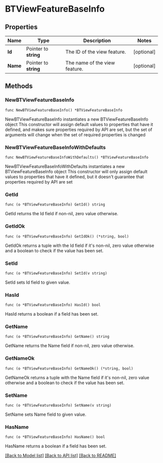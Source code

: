 # BTViewFeatureBaseInfo

## Properties

Name | Type | Description | Notes
------------ | ------------- | ------------- | -------------
**Id** | Pointer to **string** | The ID of the view feature. | [optional] 
**Name** | Pointer to **string** | The name of the view feature. | [optional] 

## Methods

### NewBTViewFeatureBaseInfo

`func NewBTViewFeatureBaseInfo() *BTViewFeatureBaseInfo`

NewBTViewFeatureBaseInfo instantiates a new BTViewFeatureBaseInfo object
This constructor will assign default values to properties that have it defined,
and makes sure properties required by API are set, but the set of arguments
will change when the set of required properties is changed

### NewBTViewFeatureBaseInfoWithDefaults

`func NewBTViewFeatureBaseInfoWithDefaults() *BTViewFeatureBaseInfo`

NewBTViewFeatureBaseInfoWithDefaults instantiates a new BTViewFeatureBaseInfo object
This constructor will only assign default values to properties that have it defined,
but it doesn't guarantee that properties required by API are set

### GetId

`func (o *BTViewFeatureBaseInfo) GetId() string`

GetId returns the Id field if non-nil, zero value otherwise.

### GetIdOk

`func (o *BTViewFeatureBaseInfo) GetIdOk() (*string, bool)`

GetIdOk returns a tuple with the Id field if it's non-nil, zero value otherwise
and a boolean to check if the value has been set.

### SetId

`func (o *BTViewFeatureBaseInfo) SetId(v string)`

SetId sets Id field to given value.

### HasId

`func (o *BTViewFeatureBaseInfo) HasId() bool`

HasId returns a boolean if a field has been set.

### GetName

`func (o *BTViewFeatureBaseInfo) GetName() string`

GetName returns the Name field if non-nil, zero value otherwise.

### GetNameOk

`func (o *BTViewFeatureBaseInfo) GetNameOk() (*string, bool)`

GetNameOk returns a tuple with the Name field if it's non-nil, zero value otherwise
and a boolean to check if the value has been set.

### SetName

`func (o *BTViewFeatureBaseInfo) SetName(v string)`

SetName sets Name field to given value.

### HasName

`func (o *BTViewFeatureBaseInfo) HasName() bool`

HasName returns a boolean if a field has been set.


[[Back to Model list]](../README.md#documentation-for-models) [[Back to API list]](../README.md#documentation-for-api-endpoints) [[Back to README]](../README.md)


